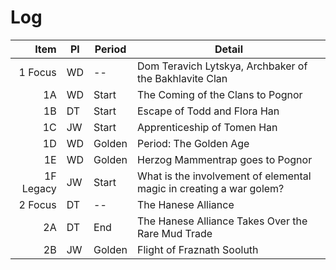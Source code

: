 # Log

Item      | Pl | Period    | Detail
--------: | -- | --------- | ------
1 Focus   | WD | --        | Dom Teravich Lytskya, Archbaker of the Bakhlavite Clan
1A        | WD | Start     | The Coming of the Clans to Pognor
1B        | DT | Start     | Escape of Todd and Flora Han
1C        | JW | Start     | Apprenticeship of Tomen Han
1D        | WD | Golden    | Period: The Golden Age
1E        | WD | Golden    | Herzog Mammentrap goes to Pognor
1F Legacy | JW | Start     | What is the involvement of elemental magic in creating a war golem?
2 Focus   | DT | --        | The Hanese Alliance
2A        | DT | End       | The Hanese Alliance Takes Over the Rare Mud Trade
2B        | JW | Golden    | Flight of Fraznath Sooluth
